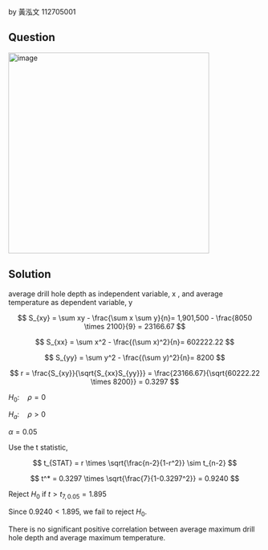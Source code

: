 by 黃泓文 112705001

## Question

<img width="400" alt="image" src="https://github.com/user-attachments/assets/f0884a00-2fab-480e-8206-146822fe6421" />

## Solution

average drill hole depth as independent variable, x , and average temperature as dependent variable, y  

$$
S_{xy} = \sum xy - \frac{\sum x \sum y}{n}= 1,901,500 - \frac{8050 \times 2100}{9} = 23166.67 
$$

$$
S_{xx} = \sum x^2 - \frac{(\sum x)^2}{n}= 602222.22
$$

$$
S_{yy} = \sum y^2 - \frac{(\sum y)^2}{n}= 8200
$$

$$
r = \frac{S_{xy}}{\sqrt{S_{xx}S_{yy}}} = \frac{23166.67}{\sqrt{60222.22 \times 8200}} = 0.3297
$$

$H_0: \quad \rho = 0$

$H_a: \quad \rho > 0$

$\alpha = 0.05$  

Use the t statistic,  

$$
t_{STAT} = r \times \sqrt{\frac{n-2}{1-r^2}} \sim t_{n-2}
$$

$$
t^* = 0.3297 \times \sqrt{\frac{7}{1-0.3297^2}} = 0.9240
$$

Reject $H_0$ if $t > t_{7,0.05} = 1.895$

Since $0.9240 < 1.895$, we fail to reject $H_0$.

There is no significant positive correlation between average maximum drill hole depth and average maximum temperature.
